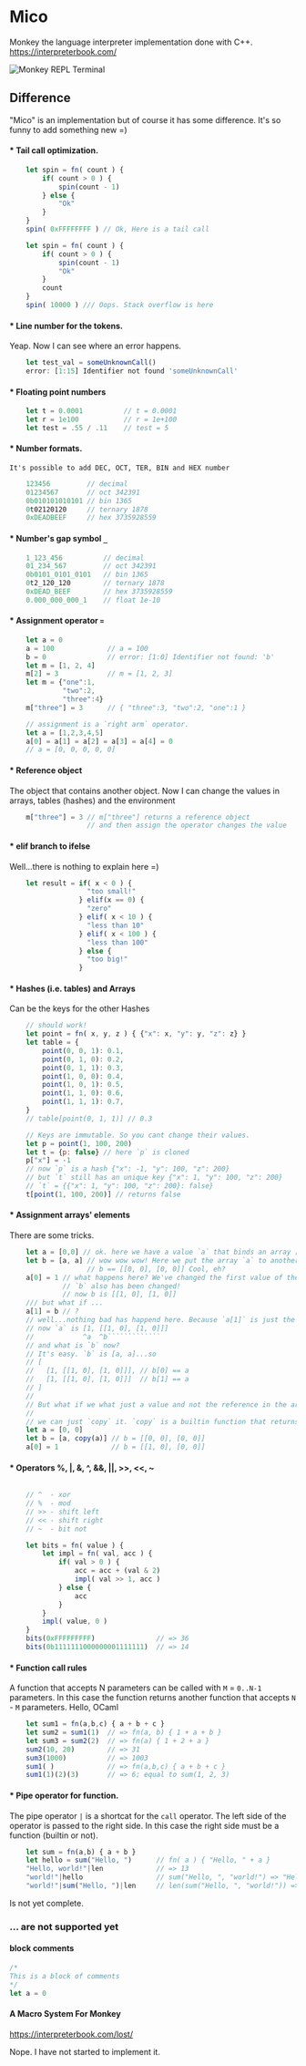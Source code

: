 # Mico

Monkey the language interpreter implementation done with C++. https://interpreterbook.com/

![Monkey REPL Terminal](repl.png)

## Difference

"Mico" is an implementation but of course it has some difference.
It's so funny to add something new =)

#### * Tail call optimization.

```js
    let spin = fn( count ) {
        if( count > 0 ) {
            spin(count - 1)
        } else {
            "Ok"
        }
    }
    spin( 0xFFFFFFFF ) // Ok, Here is a tail call

    let spin = fn( count ) {
        if( count > 0 ) {
            spin(count - 1)
            "Ok"
        }
        count
    }
    spin( 10000 ) /// Oops. Stack overflow is here
```

#### * Line number for the tokens.
Yeap. Now I can see where an error happens.
```js
    let test_val = someUnknownCall()
    error: [1:15] Identifier not found 'someUnknownCall'
```

#### * Floating point numbers
```js
    let t = 0.0001          // t = 0.0001
    let r = 1e100           // r = 1e+100
    let test = .55 / .11    // test = 5
```

#### * Number formats.
    It's possible to add DEC, OCT, TER, BIN and HEX number
```D
    123456         // decimal
    01234567       // oct 342391
    0b010101010101 // bin 1365
    0t02120120     // ternary 1878
    0xDEADBEEF     // hex 3735928559
```

#### * Number's gap symbol `_`
```D
    1_123_456          // decimal
    01_234_567         // oct 342391
    0b0101_0101_0101   // bin 1365
    0t2_120_120        // ternary 1878
    0xDEAD_BEEF        // hex 3735928559
    0.000_000_000_1    // float 1e-10
```

#### * Assignment operator `=`

```js
    let a = 0
    a = 100             // a = 100
    b = 0               // error: [1:0] Identifier not found: 'b'
    let m = [1, 2, 4]
    m[2] = 3            // m = [1, 2, 3]
    let m = {"one":1,
             "two":2,
             "three":4}
    m["three"] = 3      // { "three":3, "two":2, "one":1 }

    // assignment is a `right arm` operator.
    let a = [1,2,3,4,5]
    a[0] = a[1] = a[2] = a[3] = a[4] = 0
    // a = [0, 0, 0, 0, 0]
```

#### * Reference object
The object that contains another object.
Now I can change the values in arrays, tables (hashes) and the environment
```js
    m["three"] = 3 // m["three"] returns a reference object
                   // and then assign the operator changes the value
```

#### * **elif** branch to **ifelse**

 Well...there is nothing to explain here =)
```js
    let result = if( x < 0 ) {
                   "too small!"
                 } elif(x == 0) {
                   "zero"
                 } elif( x < 10 ) {
                   "less than 10"
                 } elif( x < 100 ) {
                   "less than 100"
                 } else {
                   "too big!"
                 }
```

#### * Hashes (i.e. tables) and Arrays

Can be the keys for the other Hashes
```js
    // should work!
    let point = fn( x, y, z ) { {"x": x, "y": y, "z": z} }
    let table = {
        point(0, 0, 1): 0.1,
        point(0, 1, 0): 0.2,
        point(0, 1, 1): 0.3,
        point(1, 0, 0): 0.4,
        point(1, 0, 1): 0.5,
        point(1, 1, 0): 0.6,
        point(1, 1, 1): 0.7,
    }
    // table[point(0, 1, 1)] // 0.3

    // Keys are immutable. So you cant change their values.
    let p = point(1, 100, 200)
    let t = {p: false} // here `p` is cloned
    p["x"] = -1
    // now `p` is a hash {"x": -1, "y": 100, "z": 200}
    // but `t` still has an unique key {"x": 1, "y": 100, "z": 200}
    // `t` = {{"x": 1, "y": 100, "z": 200}: false}
    t[point(1, 100, 200)] // returns false
```
#### * Assignment arrays' elements

There are some tricks.
```js
    let a = [0,0] // ok. here we have a value `a` that binds an array [0,0]
    let b = [a, a] // wow wow wow! Here we put the array `a` to another array
                   // b == [[0, 0], [0, 0]] Cool, eh?
    a[0] = 1 // what happens here? We've changed the first value of the array `a`
             // `b` also has been changed!
             // now b is [[1, 0], [1, 0]]
    /// but what if ...
    a[1] = b // ?
    // well...nothing bad has happend here. Because `a[1]` is just the old value of `b`
    // now `a` is [1, [[1, 0], [1, 0]]]
    //            ^a  ^b`````````````
    // and what is `b` now?
    // It's easy. `b` is [a, a]...so
    // [
    //   [1, [[1, 0], [1, 0]]], // b[0] == a
    //   [1, [[1, 0], [1, 0]]]  // b[1] == a
    // ]
    //
    // But what if we what just a value and not the reference in the array?
    //
    // we can just `copy` it. `copy` is a builtin function that returns a new object
    let a = [0, 0]
    let b = [a, copy(a)] // b = [[0, 0], [0, 0]]
    a[0] = 1             // b = [[1, 0], [0, 0]]
```

#### * Operators %, |, &, ^, &&, ||, >>, <<, ~

```js

    // ^  - xor
    // %  - mod
    // >> - shift left
    // << - shift right
    // ~  - bit not

    let bits = fn( value ) {
        let impl = fn( val, acc ) {
            if( val > 0 ) {
                acc = acc + (val & 2)
                impl( val >> 1, acc )
            } else {
                acc
            }
        }
        impl( value, 0 )
    }
    bits(0xFFFFFFFFF)               // => 36
    bits(0b1111111000000001111111)  // => 14
```

#### * Function call rules

A function that accepts N parameters can be called with `M` = `0..N-1` parameters. In this case the function returns another function that accepts `N` - `M` parameters. Hello, OCaml

```js
    let sum1 = fn(a,b,c) { a + b + c }
    let sum2 = sum1(1)  // => fn(a, b) { 1 + a + b }
    let sum3 = sum2(2)  // => fn(a) { 1 + 2 + a }
    sum2(10, 20)        // => 31
    sum3(1000)          // => 1003
    sum1( )             // => fn(a,b,c) { a + b + c }
    sum1(1)(2)(3)       // => 6; equal to sum(1, 2, 3)
```

#### * Pipe operator for function.
The pipe operator `|` is a shortcat for the `call` operator. The left side of the operator  is passed to the right side. In this case the right side must be a function (builtin or not).
```js
    let sum = fn(a,b) { a + b }
    let hello = sum("Hello, ")      // fn( a ) { "Hello, " + a }
    "Hello, world!"|len             // => 13
    "world!"|hello                  // sum("Hello, ", "world!") => "Hello, world!"
    "world!"|sum("Hello, ")|len     // len(sum("Hello, ", "world!")) => 13

```

Is not yet complete.

### ... are not supported yet

#### block comments
```js
/*
This is a block of comments
*/
let a = 0
```

#### A Macro System For Monkey

https://interpreterbook.com/lost/

Nope. I have not started to implement it.
